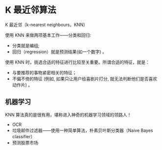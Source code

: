 # K 最近邻算法

K 最近邻（k-nearest neighbours，KNN）

使用 KNN 来做两项基本工作——分类和回归:
* 分类就是编组; 
* 回归（regression）就是预测结果(如一个数字) 。

使用 KNN 时，挑选合适的特征进行比较至关重要。所谓合适的特征，就是：
* 与要推荐的事物紧密相关的特征；
* 不偏不倚的特征 (例如, 如果只让用户给喜剧片打分, 就无法判断他们是否喜欢动作片) 。

## 机器学习

KNN 算法真的是很有用，堪称进入神奇的机器学习领域的领路人！

* OCR
* 垃圾邮件过滤器——使用一种简单算法，朴素贝叶斯分类器（Naive Bayes classifier）
* 预测股票市场

